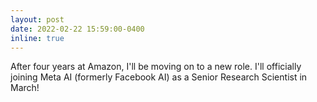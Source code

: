 ```yaml
---
layout: post
date: 2022-02-22 15:59:00-0400
inline: true
---
```


After four years at Amazon, I'll be moving on to a new role. I'll officially joining Meta AI (formerly Facebook AI) as a Senior Research Scientist in March!
